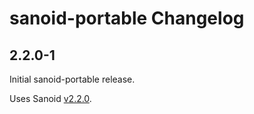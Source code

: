 
# sanoid-portable Changelog

## 2.2.0-1

Initial sanoid-portable release.

Uses Sanoid [v2.2.0](https://github.com/jimsalterjrs/sanoid/releases/tag/v2.2.0).
